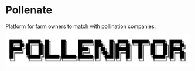 # Pollenate
Platform for farm owners to match with pollination companies.
                                                    
![Pollenator](https://github.com/willgitdata/pollen8/blob/18eadb194ef9373f19ba7ce2c299cd2986d48ed7/Screenshot%202023-08-22%20at%207.41.53%20PM.png)                 
